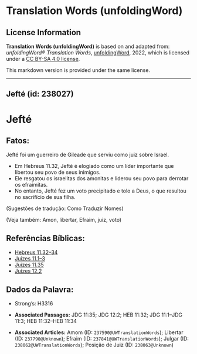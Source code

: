 # Translation Words (unfoldingWord)

## License Information

**Translation Words (unfoldingWord)** is based on and adapted from: _unfoldingWord® Translation Words_, [unfoldingWord](https://unfoldingword.org/utw), 2022, which is licensed under a [CC BY-SA 4.0 license](https://creativecommons.org/licenses/by-sa/4.0/legalcode.en).

This markdown version is provided under the same license.



--------------------------------

## Jefté (id: 238027)

Jefté
=====

Fatos:
------

Jefté foi um guerreiro de Gileade que serviu como juiz sobre Israel.

* Em Hebreus 11\.32, Jefté é elogiado como um líder importante que libertou seu povo de seus inimigos.
* Ele resgatou os israelitas dos amonitas e liderou seu povo para derrotar os efraimitas.
* No entanto, Jefté fez um voto precipitado e tolo a Deus, o que resultou no sacrifício de sua filha.

(Sugestões de tradução: Como Traduzir Nomes)

(Veja também: Amon, libertar, Efraim, juiz, voto)

Referências Bíblicas:
---------------------

* [Hebreus 11\.32–34](https://ref.ly/Heb11:32-Heb11:34)
* [Juízes 11\.1–3](https://ref.ly/Judg11:1-Judg11:3)
* [Juízes 11\.35](https://ref.ly/Judg11:35)
* [Juízes 12\.2](https://ref.ly/Judg12:2)

Dados da Palavra:
-----------------

* Strong’s: H3316

* **Associated Passages:** JDG 11:35; JDG 12:2; HEB 11:32; JDG 11:1–JDG 11:3; HEB 11:32–HEB 11:34
* **Associated Articles:** Amom (ID: `237590@UWTranslationWords`); Libertar (ID: `237790@Unknown`); Efraim (ID: `237841@UWTranslationWords`); Julgar (ID: `238062@UWTranslationWords`); Posição de Juiz (ID: `238063@Unknown`)

